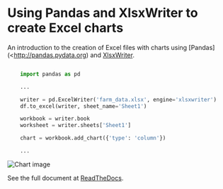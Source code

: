 Using Pandas and XlsxWriter to create Excel charts
==================================================

An introduction to the creation of Excel files with charts using [Pandas](<http://pandas.pydata.org) and [XlsxWriter](http://xlsxwriter.readthedocs.org).

```python

    import pandas as pd

    ...

    writer = pd.ExcelWriter('farm_data.xlsx', engine='xlsxwriter')
    df.to_excel(writer, sheet_name='Sheet1')

    workbook = writer.book
    worksheet = writer.sheets['Sheet1']

    chart = workbook.add_chart({'type': 'column'})

    ...
```

![Chart image](https://raw.github.com/jmcnamara/pandas_xlsxwriter_charts/master/docs/source/_images/chart_grouped_column_farms.png)

See the full document at [ReadTheDocs](http://pandas-xlsxwriter-charts.readthedocs.org/en/latest/).


